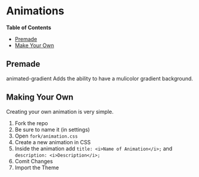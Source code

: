 # Animations
<b>Table of Contents</b>
- <a href="#premade">Premade</a>
- <a href="#making-your-own">Make Your Own</a>

## Premade
animated-gradient
  Adds the ability to have a mulicolor gradient background.


## Making Your Own
Creating your own animation is very simple.
1. Fork the repo
2. Be sure to name it (in settings)
3. Open `fork/animation.css`
4. Create a new animation in CSS
5. Inside the animation add `title: <i>Name of Animation</i>;` and `description: <i>Description</i>;`
6. Comit Changes
7. <a>Import the Theme</a>
